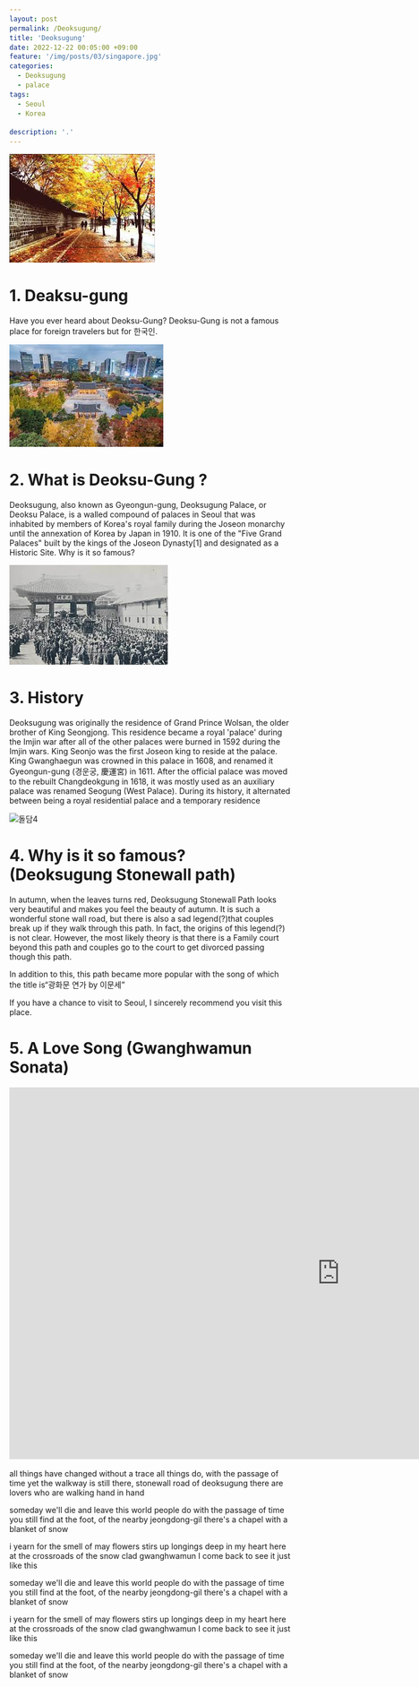 ```yaml
---
layout: post
permalink: /Deoksugung/
title: 'Deoksugung'
date: 2022-12-22 00:05:00 +09:00
feature: '/img/posts/03/singapore.jpg'
categories:
  - Deoksugung
  - palace
tags:
  - Seoul
  - Korea

description: '.'
---
```

![덕수궁돌담길](/img/posts/04/덕수궁돌담길.jfif)<br>
# 1. Deaksu-gung
Have you ever heard about Deoksu-Gung? Deoksu-Gung is not a famous place for foreign travelers but for 한국인.

![덕수궁](/img/posts/04/덕수궁.jfif)<br>
# 2. What is Deoksu-Gung ?
Deoksugung, also known as Gyeongun-gung, Deoksugung Palace, or Deoksu Palace, is a walled compound of palaces in Seoul that was inhabited by members of Korea's royal family during the Joseon monarchy until the annexation of Korea by Japan in 1910. It is one of the "Five Grand Palaces" built by the kings of the Joseon Dynasty[1] and designated as a Historic Site.
Why is it so famous?

![덕수궁역사](/img/posts/04/덕수궁역사.jfif)<br>
# 3. History
Deoksugung was originally the residence of Grand Prince Wolsan, the older brother of King Seongjong. This residence became a royal 'palace' during the Imjin war after all of the other palaces were burned in 1592 during the Imjin wars. King Seonjo was the first Joseon king to reside at the palace. King Gwanghaegun was crowned in this palace in 1608, and renamed it Gyeongun-gung (경운궁, 慶運宮) in 1611. After the official palace was moved to the rebuilt Changdeokgung in 1618, it was mostly used as an auxiliary palace was renamed Seogung (West Palace). During its history, it alternated between being a royal residential palace and a temporary residence

![돌담4](/img/posts/04/덕수궁2.JPG)
# 4. Why is it so famous? (Deoksugung Stonewall path)
In autumn, when the leaves turns red, Deoksugung Stonewall Path looks very beautiful and makes you feel the beauty of autumn. It is such a wonderful stone wall road, but there is also a sad legend(?)that couples break up if they walk through this path. In fact, the origins of this legend(?) is not clear. However, the most likely theory is that there is a Family court beyond this path and couples go to the court to get divorced passing though this path.

In addition to this, this path became more popular with the song of which the title is“광화문 연가 by 이문세”

If you have a chance to visit to Seoul, I sincerely recommend you visit this place.

# 5. A Love Song (Gwanghwamun Sonata)
 <iframe width="1180" height="664" src="https://www.youtube.com/embed/Z2Frjc6yKP0" title="YouTube video player" frameborder="0" allow="accelerometer; autoplay; clipboard-write; encrypted-media; gyroscope; picture-in-picture" allowfullscreen></iframe>

all things have changed without a trace
all things do, with the passage of time
yet the walkway is still there, stonewall road of deoksugung
there are lovers who are walking hand in hand

someday we'll die and leave this world
people do with the passage of time
you still find at the foot, of the nearby jeongdong-gil
there's a chapel with a blanket of snow

i yearn for the smell of may flowers
stirs up longings deep in my heart
here at the crossroads of the snow clad gwanghwamun
I come back to see it just like this

someday we'll die and leave this world
people do with the passage of time
you still find at the foot, of the nearby jeongdong-gil
there's a chapel with a blanket of snow

i yearn for the smell of may flowers
stirs up longings deep in my heart
here at the crossroads of the snow clad gwanghwamun
I come back to see it just like this

someday we'll die and leave this world
people do with the passage of time
you still find at the foot, of the nearby jeongdong-gil
there's a chapel with a blanket of snow

